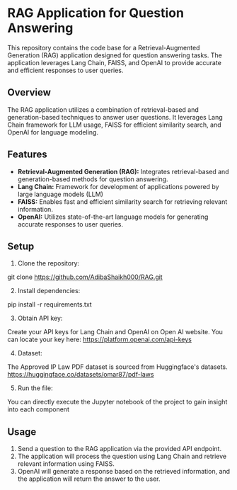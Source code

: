 # RAG Application for Question Answering

This repository contains the code base for a Retrieval-Augmented Generation (RAG) application designed for question answering tasks. The application leverages Lang Chain, FAISS, and OpenAI to provide accurate and efficient responses to user queries.

## Overview

The RAG application utilizes a combination of retrieval-based and generation-based techniques to answer user questions. It leverages Lang Chain framework for LLM usage, FAISS for efficient similarity search, and OpenAI for language modeling.

## Features

- **Retrieval-Augmented Generation (RAG):** Integrates retrieval-based and generation-based methods for question answering.
- **Lang Chain:** Framework for development of applications powered by large language models (LLM)
- **FAISS:** Enables fast and efficient similarity search for retrieving relevant information.
- **OpenAI:** Utilizes state-of-the-art language models for generating accurate responses to user queries.

## Setup

1. Clone the repository:

git clone https://github.com/AdibaShaikh000/RAG.git

2. Install dependencies:

pip install -r requirements.txt

3. Obtain API key:

Create your API keys for Lang Chain and OpenAI on Open AI website.
You can locate your key here:
https://platform.openai.com/api-keys

4. Dataset:

The Approved IP Law PDF dataset is sourced from Huggingface's datasets.
https://huggingface.co/datasets/omar87/pdf-laws

5. Run the file:

You can directly execute the Jupyter notebook of the project to gain insight into each component

## Usage

1. Send a question to the RAG application via the provided API endpoint.
2. The application will process the question using Lang Chain and retrieve relevant information using FAISS.
3. OpenAI will generate a response based on the retrieved information, and the application will return the answer to the user.
